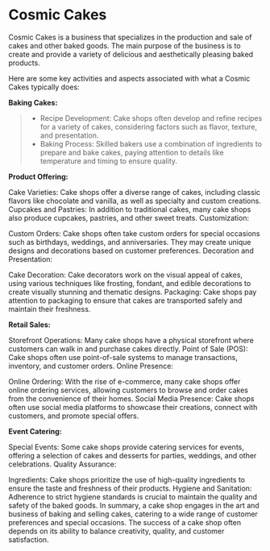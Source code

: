 # Cosmic Cakes  

Cosmic Cakes is a business that specializes in the production and sale of cakes and other baked goods. 
The main purpose of the business is to create and provide a variety of delicious and aesthetically pleasing baked products. 

Here are some key activities and aspects associated with what a Cosmic Cakes typically does:

**Baking Cakes:**

> - Recipe Development: Cake shops often develop and refine recipes for a variety of cakes, considering factors such as flavor, texture, and presentation.
> - Baking Process: Skilled bakers use a combination of ingredients to prepare and bake cakes, paying attention to details like temperature and timing to ensure quality.


**Product Offering:**

Cake Varieties: Cake shops offer a diverse range of cakes, including classic flavors like chocolate and vanilla, as well as specialty and custom creations.
Cupcakes and Pastries: In addition to traditional cakes, many cake shops also produce cupcakes, pastries, and other sweet treats.
Customization:

Custom Orders: Cake shops often take custom orders for special occasions such as birthdays, weddings, and anniversaries. They may create unique designs and decorations based on customer preferences.
Decoration and Presentation:

Cake Decoration: Cake decorators work on the visual appeal of cakes, using various techniques like frosting, fondant, and edible decorations to create visually stunning and thematic designs.
Packaging: Cake shops pay attention to packaging to ensure that cakes are transported safely and maintain their freshness.


**Retail Sales:**

Storefront Operations: Many cake shops have a physical storefront where customers can walk in and purchase cakes directly.
Point of Sale (POS): Cake shops often use point-of-sale systems to manage transactions, inventory, and customer orders.
Online Presence:

Online Ordering: With the rise of e-commerce, many cake shops offer online ordering services, allowing customers to browse and order cakes from the convenience of their homes.
Social Media Presence: Cake shops often use social media platforms to showcase their creations, connect with customers, and promote special offers.


**Event Catering:**

Special Events: Some cake shops provide catering services for events, offering a selection of cakes and desserts for parties, weddings, and other celebrations.
Quality Assurance:

Ingredients: Cake shops prioritize the use of high-quality ingredients to ensure the taste and freshness of their products.
Hygiene and Sanitation: Adherence to strict hygiene standards is crucial to maintain the quality and safety of the baked goods.
In summary, a cake shop engages in the art and business of baking and selling cakes, catering to a wide range of customer preferences and special occasions. The success of a cake shop often depends on its ability to balance creativity, quality, and customer satisfaction.
